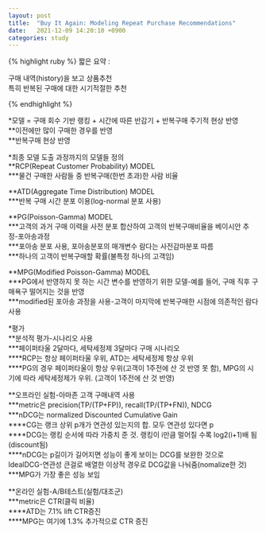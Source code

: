 ```yaml
---
layout: post
title:  "Buy It Again: Modeling Repeat Purchase Recommendations"
date:   2021-12-09 14:20:10 +0900
categories: study
---
```





{% highlight ruby %}
짧은 요약 :

구매 내역(history)을 보고 상품추천  
특히 반복된 구매에 대한 시기적절한 추천  

{% endhighlight %}


*모델 = 구매 회수 기반 랭킹 + 시간에 따른 반감기 + 반복구매 주기적 현상 반영  
**이전에만 많이 구매한 경우를 반영  
**반복구매 현상 반영  

*최종 모델 도출 과정까지의 모델들 정의  
**RCP(Repeat Customer Probability) MODEL  
***물건 구매한 사람들 중 반복구매(한번 초과)한 사람 비율  

**ATD(Aggregate Time Distribution) MODEL  
***반복 구매 시간 분포 이용(log-normal 분포 사용)  

**PG(Poisson-Gamma) MODEL  
***고객의 과거 구매 이력을 사전 분포 합산하여 고객의 반복구매비율을 베이시안 추정-포아송과정  
***포아송 분포 사용, 포아송분포의 매개변수 람다는 사전감마분포 따름  
***하나의 고객이 반복구매할 확률(불특정 하나의 고객임)  

**MPG(Modified Poisson-Gamma) MODEL  
***PG에서 반영하지 못 하는 시간 변수를 반영하기 위한 모델-예를 들어, 구매 직후 구매욕구 떨어지는 것을 반영  
***modified된 포아송 과정을 사용-고객이 마지막에 반복구매한 시점에 의존적인 람다 사용  

*평가  
**분석적 평가-시나리오 사용  
***페이퍼타울 2달마다, 세탁세정제 3달마다 구매 시나리오  
****RCP는 항상 페이퍼타울 우위, ATD는 세탁세정제 항상 우위  
****PG의 경우 페이퍼타울이 항상 우위(고객이 1주전에 산 것 반영 못 함), MPG의 시기에 따라 세탁세정제가 우위. (고객이 1주전에 산 것 반영)  

**오프라인 실험-아마존 고객 구매내역 사용  
***metric은 precision(TP/(TP+FP)), recall(TP/(TP+FN)), NDCG   
***nDCG는 normalized Discounted Cumulative Gain  
****CG는 랭크 상위 p개가 연관성 있는지의 합. 모두 연관성 있다면 p  
****DCG는 랭킹 순서에 따라 가중치 준 것. 랭킹이 i만큼 멀어질 수록 log2(i+1)배 됨(discount됨)  
****nDCG는 p길이가 길어지면 성능이 좋게 보이는 DCG를 보완한 것으로 IdealDCG-연관성 큰걸로 배열한 이상적 경우로 DCG값을 나눠줌(nomalize한 것)  
***MPG가 가장 좋은 성능 보임  

**온라인 실험-A/B테스트(실험/대조군)  
***metric은 CTR(클릭 비율)  
****ATD는 7.1% lift CTR증진  
****MPG는 여기에 1.3% 추가적으로 CTR 증진  





